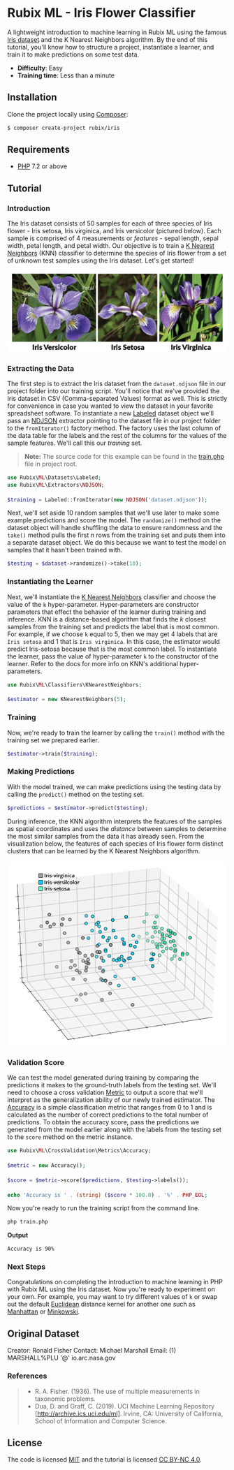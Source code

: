 # Rubix ML - Iris Flower Classifier
A lightweight introduction to machine learning in Rubix ML using the famous [Iris dataset](https://en.wikipedia.org/wiki/Iris_flower_data_set) and the K Nearest Neighbors algorithm. By the end of this tutorial, you'll know how to structure a project, instantiate a learner, and train it to make predictions on some test data.

- **Difficulty**: Easy
- **Training time**: Less than a minute

## Installation
Clone the project locally using [Composer](https://getcomposer.org/):
```sh
$ composer create-project rubix/iris
```

## Requirements
- [PHP](https://php.net) 7.2 or above

## Tutorial

### Introduction
The Iris dataset consists of 50 samples for each of three species of Iris flower - Iris setosa, Iris virginica, and Iris versicolor (pictured below). Each sample is comprised of 4 measurements or *features* - sepal length, sepal width, petal length, and petal width. Our objective is to train a [K Nearest Neighbors](https://docs.rubixml.com/en/latest/classifiers/k-nearest-neighbors.html) (KNN) classifier to determine the species of Iris flower from a set of unknown test samples using the Iris dataset. Let's get started!

![Iris Flower Species](https://raw.githubusercontent.com/RubixML/Iris/master/docs/images/iris-species.png)

### Extracting the Data
The first step is to extract the Iris dataset from the `dataset.ndjson` file in our project folder into our training script. You'll notice that we've provided the Iris dataset in CSV (Comma-separated Values) format as well. This is strictly for convenience in case you wanted to view the dataset in your favorite spreadsheet software. To instantiate a new [Labeled](https://docs.rubixml.com/en/latest/datasets/labeled.html) dataset object we'll pass an [NDJSON](https://docs.rubixml.com/en/latest/extractors/ndjson.html) extractor pointing to the dataset file in our project folder to the `fromIterator()` factory method. The factory uses the last column of the data table for the labels and the rest of the columns for the values of the sample features. We'll call this our *training* set.

> **Note:** The source code for this example can be found in the [train.php](https://github.com/RubixML/Iris/blob/master/train.php) file in project root.

```php
use Rubix\ML\Datasets\Labeled;
use Rubix\ML\Extractors\NDJSON;

$training = Labeled::fromIterator(new NDJSON('dataset.ndjson'));
```

Next, we'll set aside 10 random samples that we'll use later to make some example predictions and score the model. The `randomize()` method on the dataset object will handle shuffling the data to ensure randomness and the `take()` method pulls the first *n* rows from the training set and puts them into a separate dataset object. We do this because we want to test the model on samples that it hasn't been trained with.

```php
$testing = $dataset->randomize()->take(10);
```

### Instantiating the Learner
Next, we'll instantiate the [K Nearest Neighbors](https://docs.rubixml.com/en/latest/classifiers/k-nearest-neighbors.html) classifier and choose the value of the `k` hyper-parameter. Hyper-parameters are constructor parameters that effect the behavior of the learner during training and inference. KNN is a distance-based algorithm that finds the *k* closest samples from the training set and predicts the label that is most common. For example, if we choose `k` equal to 5, then we may get 4 labels that are `Iris setosa` and 1 that is `Iris virginica`. In this case, the estimator would predict Iris-setosa because that is the most common label. To instantiate the learner, pass the value of hyper-parameter `k` to the constructor of the learner. Refer to the docs for more info on KNN's additional hyper-parameters.

```php
use Rubix\ML\Classifiers\KNearestNeighbors;

$estimator = new KNearestNeighbors(5);
```

### Training
Now, we're ready to train the learner by calling the `train()` method with the training set we prepared earlier.

```php
$estimator->train($training);
```

### Making Predictions
With the model trained, we can make predictions using the testing data by calling the `predict()` method on the testing set.

```php
$predictions = $estimator->predict($testing);
```

During inference, the KNN algorithm interprets the features of the samples as spatial coordinates and uses the *distance* between samples to determine the most similar samples from the data it has already seen. From the visualization below, the features of each species of Iris flower form distinct clusters that can be learned by the K Nearest Neighbors algorithm.

![Iris Dataset 3D Plot](https://raw.githubusercontent.com/RubixML/Iris/master/docs/images/iris-dataset-3d-plot.png)

### Validation Score
We can test the model generated during training by comparing the predictions it makes to the ground-truth labels from the testing set. We'll need to choose a cross validation [Metric](https://docs.rubixml.com/en/latest/cross-validation/metrics/api.html) to output a score that we'll interpret as the generalization ability of our newly trained estimator. The [Accuracy](https://docs.rubixml.com/en/latest/cross-validation/metrics/accuracy.html) is a simple classification metric that ranges from 0 to 1 and is calculated as the number of correct predictions to the total number of predictions. To obtain the accuracy score, pass the predictions we generated from the model earlier along with the labels from the testing set to the `score` method on the metric instance.

```php
use Rubix\ML\CrossValidation\Metrics\Accuracy;

$metric = new Accuracy();

$score = $metric->score($predictions, $testing->labels());

echo 'Accuracy is ' . (string) ($score * 100.0) . '%' . PHP_EOL;
```

Now you're ready to run the training script from the command line.
```sh
php train.php
```

**Output**

```sh
Accuracy is 90%
```

### Next Steps
Congratulations on completing the introduction to machine learning in PHP with Rubix ML using the Iris dataset. Now you're ready to experiment on your own. For example, you may want to try different values of `k` or swap out the default [Euclidean](https://docs.rubixml.com/en/latest/kernels/distance/euclidean.html) distance kernel for another one such as [Manhattan](https://docs.rubixml.com/en/latest/kernels/distance/manhattan.html) or [Minkowski](https://docs.rubixml.com/en/latest/kernels/distance/minkowski.html).

## Original Dataset
Creator: Ronald Fisher
Contact: Michael Marshall
Email: (1) MARSHALL%PLU '@' io.arc.nasa.gov

### References
>- R. A. Fisher. (1936). The use of multiple measurements in taxonomic problems.
>- Dua, D. and Graff, C. (2019). UCI Machine Learning Repository [http://archive.ics.uci.edu/ml]. Irvine, CA: University of California, School of Information and Computer Science.

## License
The code is licensed [MIT](LICENSE.md) and the tutorial is licensed [CC BY-NC 4.0](https://creativecommons.org/licenses/by-nc/4.0/).
